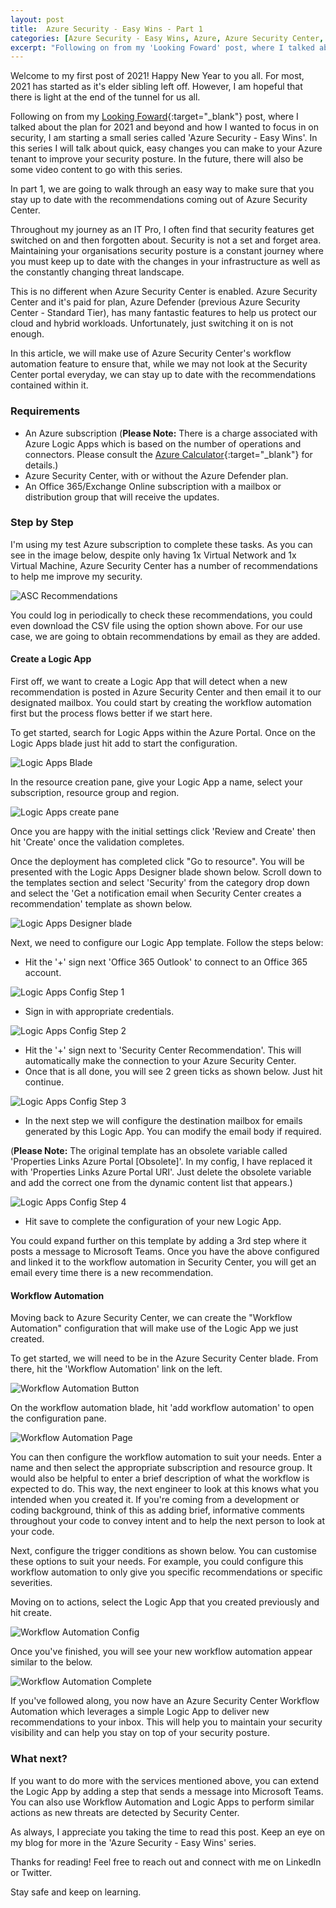 ```yaml
---
layout: post
title:  Azure Security - Easy Wins - Part 1
categories: [Azure Security - Easy Wins, Azure, Azure Security Center, Azure Defender, Logic Apps, Security, Cyber Security]
excerpt: "Following on from my 'Looking Foward' post, where I talked about the plan for 2021 and beyond and how I wanted to focus in on security, I want to start a small series called 'Azure Security - Easy Wins'. In this series I will talk about quick, easy changes you can make to your Azure tenant to improve your security posture. In the future, there will also be some video content to go with this series."
---
```


Welcome to my first post of 2021! Happy New Year to you all. For most, 2021 has started as it's elder sibling left off. However, I am hopeful that there is light at the end of the tunnel for us all.

Following on from my [Looking Foward](/looking-forward/){:target="_blank"} post, where I talked about the plan for 2021 and beyond and how I wanted to focus in on security, I am starting a small series called 'Azure Security - Easy Wins'. In this series I will talk about quick, easy changes you can make to your Azure tenant to improve your security posture. In the future, there will also be some video content to go with this series.

In part 1, we are going to walk through an easy way to make sure that you stay up to date with the recommendations coming out of Azure Security Center.

Throughout my journey as an IT Pro, I often find that security features get switched on and then forgotten about. Security is not a set and forget area. Maintaining your organisations security posture is a constant journey where you must keep up to date with the changes in your infrastructure as well as the constantly changing threat landscape.

This is no different when Azure Security Center is enabled. Azure Security Center and it's paid for plan, Azure Defender (previous Azure Security Center - Standard Tier), has many fantastic features to help us protect our cloud and hybrid workloads. Unfortunately, just switching it on is not enough.

In this article, we will make use of Azure Security Center's workflow automation feature to ensure that, while we may not look at the Security Center portal everyday, we can stay up to date with the recommendations contained within it.

### Requirements

* An Azure subscription (**Please Note:** There is a charge associated with Azure Logic Apps which is based on the number of operations and connectors.  Please consult the [Azure Calculator](https://azure.microsoft.com/en-gb/pricing/calculator/){:target="_blank"} for details.)
* Azure Security Center, with or without the Azure Defender plan.
* An Office 365/Exchange Online subscription with a mailbox or distribution group that will receive the updates.

### Step by Step

I'm using my test Azure subscription to complete these tasks. As you can see in the image below, despite only having 1x Virtual Network and 1x Virtual Machine, Azure Security Center has a number of recommendations to help me improve my security.

![ASC Recommendations](/images/blogs/easywinsp1/asc_recommendations.PNG)

You could log in periodically to check these recommendations, you could even download the CSV file using the option shown above. For our use case, we are going to obtain recommendations by email as they are added.

#### Create a Logic App

First off, we want to create a Logic App that will detect when a new recommendation is posted in Azure Security Center and then email it to our designated mailbox. You could start by creating the workflow automation first but the process flows better if we start here.

To get started, search for Logic Apps within the Azure Portal. Once on the Logic Apps blade just hit add to start the configuration.

![Logic Apps Blade](/images/blogs/easywinsp1/logicappspg.png)

In the resource creation pane, give your Logic App a name, select your subscription, resource group and region.

![Logic Apps create pane](/images/blogs/easywinsp1/logicappscreate1.PNG)

Once you are happy with the initial settings click 'Review and Create' then hit 'Create' once the  validation completes.

Once the deployment has completed click "Go to resource". You will be presented with the Logic Apps Designer blade shown below. Scroll down to the templates section and select 'Security' from the category drop down and select the 'Get a notification email when Security Center creates a recommendation' template as shown below.

![Logic Apps Designer blade](/images/blogs/easywinsp1/logicappsdesignertemplates.png)

Next, we need to configure our Logic App template. Follow the steps below:

* Hit the '+' sign next 'Office 365 Outlook' to connect to an Office 365 account.

![Logic Apps Config Step 1](/images/blogs/easywinsp1/logicappconfgstep1.PNG)

* Sign in with appropriate credentials.

![Logic Apps Config Step 2](/images/blogs/easywinsp1/logicappconfgstep2.PNG)

* Hit the '+' sign next to 'Security Center Recommendation'. This will automatically make the connection to your Azure Security Center.
* Once that is all done, you will see 2 green ticks as shown below. Just hit continue.

![Logic Apps Config Step 3](/images/blogs/easywinsp1/logicappconfgstep3.PNG)

* In the next step we will configure the destination mailbox for emails generated by this Logic App. You can modify the email body if required.

(**Please Note:** The original template has an obsolete variable called 'Properties Links Azure Portal [Obsolete]'. In my config, I have replaced it with 'Properties Links Azure Portal URI'. Just delete the obsolete variable and add the correct one from the dynamic content list that appears.)

![Logic Apps Config Step 4](/images/blogs/easywinsp1/logicappconfgstep4.PNG)

* Hit save to complete the configuration of your new Logic App.

You could expand further on this template by adding a 3rd step where it posts a message to Microsoft Teams. Once you have the above configured and linked it to the workflow automation in Security Center, you will get an email every time there is a new recommendation.

#### Workflow Automation

Moving back to Azure Security Center, we can create the "Workflow Automation" configuration that will make use of the Logic App we just created.

To get started, we will need to be in the Azure Security Center blade. From there, hit the 'Workflow Automation' link on the left.

![Workflow Automation Button](/images/blogs/easywinsp1/workflowautomationbtn2.png)

On the workflow automation blade, hit 'add workflow automation' to open the configuration pane.

![Workflow Automation Page](/images/blogs/easywinsp1/workflowautomationpg.png)

You can then configure the workflow automation to suit your needs. Enter a name and then select the appropriate subscription and resource group. It would also be helpful to enter a brief description of what the workflow is expected to do. This way, the next engineer to look at this knows what you intended when you created it. If you're coming from a development or coding background, think of this as adding brief, informative comments throughout your code to convey intent and to help the next person to look at your code.

Next, configure the trigger conditions as shown below. You can customise these options to suit your needs. For example, you could configure this workflow automation to only give you specific recommendations or specific severities.

Moving on to actions, select the Logic App that you created previously and hit create.

![Workflow Automation Config](/images/blogs/easywinsp1/workflowautomationconfigpane.png)

Once you've finished, you will see your new workflow automation appear similar to the below.

![Workflow Automation Complete](/images/blogs/easywinsp1/workflowautomationcomplete.png)

If you've followed along, you now have an Azure Security Center Workflow Automation which leverages a simple Logic App to deliver new recommendations to your inbox. This will help you to maintain your security visibility and can help you stay on top of your security posture.

### What next?

If you want to do more with the services mentioned above, you can extend the Logic App by adding a step that sends a message into Microsoft Teams. You can also use Workflow Automation and Logic Apps to perform similar actions as new threats are detected by Security Center.

As always, I appreciate you taking the time to read this post. Keep an eye on my blog for more in the 'Azure Security - Easy Wins' series.

Thanks for reading! Feel free to reach out and connect with me on LinkedIn or Twitter.

Stay safe and keep on learning.

